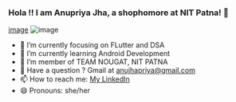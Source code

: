 ### Hola !! I am Anupriya Jha, a shophomore at NIT Patna! 👋
[image](https://user-images.githubusercontent.com/91813724/152671783-ef59c27f-afce-4766-a79e-d8af3d1198be.png)
![image](https://user-images.githubusercontent.com/91813724/152671801-9e751b0e-0487-48aa-a793-53e06e1b22cc.png)





- 🔭 I’m currently focusing on FLutter and DSA
- 🌱 I’m currently learning Android Development
- 🤔 I’m member of TEAM NOUGAT, NIT PATNA
- 💬 Have a question ? Gmail at  anujhapriya@gmail.com
- 📫 How to reach me: <a href="https://www.linkedin.com/in/anupri02jha">My LinkedIn</a>
- 😄 Pronouns: she/her


